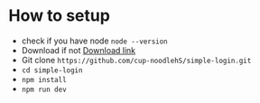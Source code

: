 # How to setup

- check if you have node `node --version`
- Download if not [Download link](https://nodejs.org/en/download/package-manager)
- Git clone `https://github.com/cup-noodlehS/simple-login.git`
- `cd simple-login`
- `npm install`
- `npm run dev`
